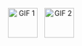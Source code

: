 

<p align="center">
  <img src="https://github.com/luan-0608/luan-0608/assets/155055132/00a84236-f384-4495-87bf-f868aa65dc1a" alt="GIF 1" width="60" height="60" style="margin-right: 10px;">  <img src="https://github.com/luan-0608/luan-0608/assets/155055132/932492b5-81a4-4e32-890d-5931aee868d9" alt="GIF 2" width="60" height="60">
</p>

